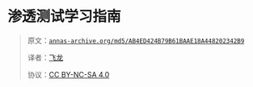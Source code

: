 # 渗透测试学习指南

> 原文：[`annas-archive.org/md5/AB4ED424B79B61BAAE18A448202342B9`](https://annas-archive.org/md5/AB4ED424B79B61BAAE18A448202342B9)
> 
> 译者：[飞龙](https://github.com/wizardforcel)
> 
> 协议：[CC BY-NC-SA 4.0](http://creativecommons.org/licenses/by-nc-sa/4.0/)
